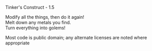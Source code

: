 Tinker's Construct - 1.5

Modify all the things, then do it again! 	 
Melt down any metals you find. 	 
Turn everything into golems! 	 

Most code is public domain; any alternate licenses are noted where appropriate

